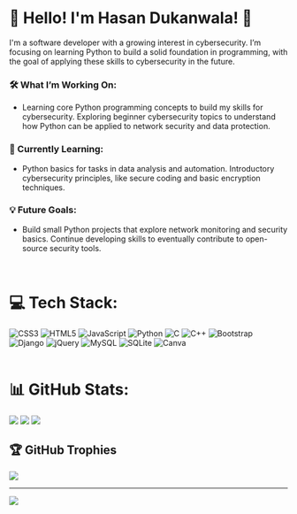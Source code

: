 
# 👋 Hello! I'm Hasan Dukanwala! 💫

I'm a software developer with a growing interest in cybersecurity. I’m focusing on learning Python to build a solid foundation in programming, with the goal of applying these skills to cybersecurity in the future.

### 🛠 What I’m Working On:
- Learning core Python programming concepts to build my skills for cybersecurity.
Exploring beginner cybersecurity topics to understand how Python can be applied to network security and data protection. </br>
### 🌱 Currently Learning:
- Python basics for tasks in data analysis and automation.
Introductory cybersecurity principles, like secure coding and basic encryption techniques.</br>
### 💡 Future Goals:
- Build small Python projects that explore network monitoring and security basics.
Continue developing skills to eventually contribute to open-source security tools.</br>
</br>

# 💻 Tech Stack:
![CSS3](https://img.shields.io/badge/css3-%231572B6.svg?style=plastic&logo=css3&logoColor=white) 
![HTML5](https://img.shields.io/badge/html5-%23E34F26.svg?style=plastic&logo=html5&logoColor=white)
![JavaScript](https://img.shields.io/badge/javascript-%23323330.svg?style=plastic&logo=javascript&logoColor=%23F7DF1E)
![Python](https://img.shields.io/badge/python-3670A0?style=plastic&logo=python&logoColor=ffdd54) 
![C](https://img.shields.io/badge/c-%2300599C.svg?style=plastic&logo=c&logoColor=white) 
![C++](https://img.shields.io/badge/c++-%2300599C.svg?style=plastic&logo=c%2B%2B&logoColor=white) 
![Bootstrap](https://img.shields.io/badge/bootstrap-%238511FA.svg?style=plastic&logo=bootstrap&logoColor=white) 
![Django](https://img.shields.io/badge/django-%23092E20.svg?style=plastic&logo=django&logoColor=white) 
![jQuery](https://img.shields.io/badge/jquery-%230769AD.svg?style=plastic&logo=jquery&logoColor=white) 
![MySQL](https://img.shields.io/badge/mysql-4479A1.svg?style=for-the-plastic&logo=mysql&logoColor=white)
![SQLite](https://img.shields.io/badge/sqlite-%2307405e.svg?style=plastic&logo=sqlite&logoColor=white)
![Canva](https://img.shields.io/badge/Canva-%2300C4CC.svg?style=plastic&logo=Canva&logoColor=white)
</br></br>

# 📊 GitHub Stats:
![](https://github-readme-stats.vercel.app/api?username=HasanDukanwala&theme=transparent&hide_border=false&include_all_commits=true&count_private=true)
![](https://github-readme-stats.vercel.app/api/top-langs/?username=HasanDukanwala&theme=transparent&hide_border=false&include_all_commits=true&count_private=true&layout=compact)
![](https://github-readme-streak-stats.herokuapp.com/?user=HasanDukanwala&theme=transparent&hide_border=false&include_all_commits=true&count_private=true)<br/>

  
## 🏆 GitHub Trophies
![](https://github-profile-trophy.vercel.app/?username=HasanDukanwala&theme=radical&no-frame=false&no-bg=false&margin-w=4)

---
[![](https://visitcount.itsvg.in/api?id=HasanDukanwala&icon=6&color=1)](https://visitcount.itsvg.in)

<!-- Proudly created with GPRM ( https://gprm.itsvg.in ) -->

<!---
HasanDukanwala/HasanDukanwala is a ✨ special ✨ repository because its `README.md` (this file) appears on your GitHub profile.
You can click the Preview link to take a look at your changes.
--->
